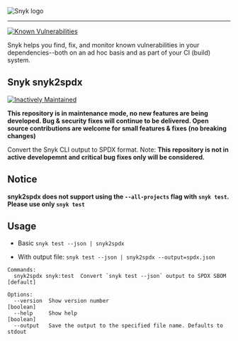 ![Snyk logo](https://snyk.io/style/asset/logo/snyk-print.svg)

***

[![Known Vulnerabilities](https://snyk.io/test/github/snyk-tech-services/snyk2spdx/badge.svg)](https://snyk.io/test/github/snyk-tech-services/snyk2spdx)

Snyk helps you find, fix, and monitor known vulnerabilities in your dependencies--both on an ad hoc basis and as part of your CI (build) system.

## Snyk snyk2spdx
[![Inactively Maintained](https://img.shields.io/badge/Maintenance%20Level-Inactively%20Maintained-yellowgreen.svg)](https://gist.github.com/cheerfulstoic/d107229326a01ff0f333a1d3476e068d)


**This repository is in maintenance mode, no new features are being developed. Bug & security fixes will continue to be delivered. Open source contributions are welcome for small features & fixes (no breaking changes)**


Convert the Snyk CLI output to SPDX format. 
Note: **This repository is not in active developemnt and critical bug fixes only will be considered.**

## Notice
**snyk2spdx does not support using the `--all-projects` flag with `snyk test`. Please use only `snyk test`**

## Usage
- Basic
`snyk test --json | snyk2spdx`

- With output file:
`snyk test --json | snyk2spdx --output=spdx.json`

```
Commands:
  snyk2spdx snyk:test  Convert `snyk test --json` output to SPDX SBOM  [default]

Options:
  --version  Show version number                                       [boolean]
  --help     Show help                                                 [boolean]
  --output   Save the output to the specified file name. Defaults to stdout
```
